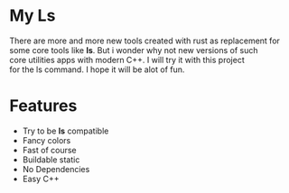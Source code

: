
# My Ls
There are more and more new tools created with rust as replacement for  
some core tools like **ls**. But i wonder why not new versions of such  
core utilities apps with modern C++. I will try it with this project  
for the ls command. I hope it will be alot of fun.

# Features 
- Try to be **ls** compatible
- Fancy colors
- Fast of course
- Buildable static
- No Dependencies
- Easy C++


